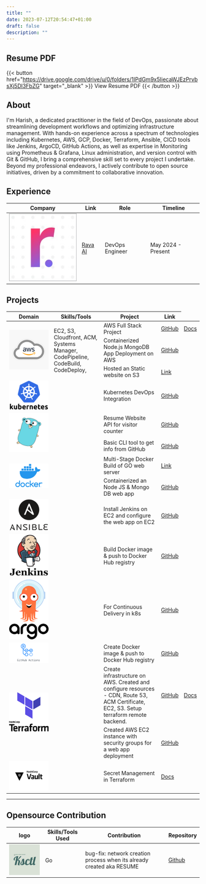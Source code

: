 ```yaml
---
title: ""
date: 2023-07-12T20:54:47+01:00
draft: false
description: ""
---
```

## Resume PDF
{{< button href="https://drive.google.com/drive/u/0/folders/1IPdGm9x5IiecaWJEzPrvbsXj5Dl3FbZG" target="_blank" >}}
View Resume PDF
{{< /button >}}


## About
 I'm Harish, a dedicated practitioner in the field of DevOps, passionate about streamlining development workflows and optimizing infrastructure management. With hands-on experience across a spectrum of technologies including Kubernetes, AWS, GCP, Docker, Terraform, Ansible, CICD tools like Jenkins, ArgoCD, GitHub Actions, as well as expertise in Monitoring using Prometheus & Grafana, Linux administration, and version control with Git & GitHub, I bring a comprehensive skill set to every project I undertake. Beyond my professional endeavors, I actively contribute to open source initiatives, driven by a commitment to collaborative innovation.


## Experience

<table>
    <thead>
        <tr>
            <th>Company</th>
            <th>Link</th>
            <th>Role</th>
            <th>Timeline</th>
        </tr>
    </thead>
    <tbody>
        <tr>
            <td rowspan=4><img class="customEntitityLogo" src="img/experience/rava.jpg"/></td>
            <td rowspan=4><a href="https://rava.ai/" target="_blank">Rava AI</a></td>
            <td>DevOps Engineer</td>
            <td>May 2024 - Present</td>
        </tr>
    </tbody>
</table>



## Projects

<table>
    <thead>
        <tr>
            <th>Domain</th>
            <th>Skills/Tools</th>
            <th>Project</th>
            <th>Link</th>
        </tr>
    </thead>
    <tbody>
        <tr>
            <td rowspan=4><img class="customEntitityLogo" src="img/aws.jpg"/></td>
            <td rowspan=4>EC2, S3, Cloudfront, ACM, Systems Manager, CodePipeline, CodeBuild, CodeDeploy, </td>
        </tr>
        <tr>
            <td>AWS Full Stack Project</td>
            <td><a href="https://github.com/harisheoran/AWS-Cloud-Resume" target="_blank">GitHub</a></td>
            <td><a href="https://harisheoran.github.io/projects/aws_resume/" target="_blank">Docs</a></td>
        </tr>
        <tr>
            <td>Containerized Node.js MongoDB App Deployment on AWS</td>
            <td><a href="https://harisheoran.github.io/projects/containerized_nodejs_mongodb_app_deployment/" target="_blank">GitHub</a></td>
        </tr>
        <tr>
            <td>Hosted an Static website on S3</td>
            <td><a href="https://harisheoran.github.io/projects/terraform_s3/" target="_blank">Link</a></td>
        </tr>  
        <tr>
            <td rowspan=2><img class="customEntitityLogo" src="img/k8s.svg"/></td>
            <td rowspan=2></td>
        </tr>
        <tr>
            <td>Kubernetes DevOps Integration </td>
            <td><a href="https://github.com/harisheoran/WebServer-Docker-CI-CD-k8s" target="_blank">GitHub</a></td>
        </tr>
        <tr>
            <td rowspan=3><img class="customEntitityLogo" src="img/go.jpeg"/></td>
            <td rowspan=3></td>
        </tr>
        <tr>
            <td>Resume Website API for visitor counter</td>
            <td><a href="https://github.com/harisheoran/AWS-Cloud-Resume/tree/main/counter_api" target="_blank">GitHub</a></td>
        </tr>
        <tr>
            <td>Basic CLI tool to get info from GitHub</td>
            <td><a href="https://github.com/harisheoran/github_info_cli" target="_blank">GitHub</a></td>
        </tr>
        <tr>
            <td rowspan=3><img class="customEntitityLogo" src="img/docker.svg"/></td>
            <td rowspan=3></td>
        </tr>
        <tr>
            <td>Multi-Stage Docker Build of GO web server  </td>
            <td><a href="https://harisheoran.github.io/projects/multi_stage_docker_go/" target="_blank">Link</a></td>
        </tr>
        <tr>
            <td>Containerized an Node JS & Mongo DB web app</td>
            <td><a href="https://github.com/harisheoran/programmer-server" target="_blank">GitHub</a></td>
        </tr>
        <tr>
            <td rowspan=2><img class="customEntitityLogo" src="img/ansible.svg"/></td>
            <td rowspan=2></td>
        </tr>
        <tr>
            <td>Install Jenkins on EC2 and configure the web app on EC2</td>
            <td><a href="https://github.com/harisheoran/programmer-server/tree/main/ansible" target="_blank">GitHub</a></td>
        </tr>
        <tr>
            <td rowspan=2><img class="customEntitityLogo" src="img/jenkins.svg"/></td>
            <td rowspan=2></td>
        </tr>
        <tr>
            <td>Build Docker image & push to Docker Hub registry</td>
            <td><a href="https://github.com/harisheoran/programmer-server/tree/main/jenkins" target="_blank">GitHub</a></td>
        </tr>
        <tr>
            <td rowspan=2><img class="customEntitityLogo" src="img/argo.svg"/></td>
            <td rowspan=2></td>
        </tr>
        <tr>
            <td>For Continuous Delivery in k8s </td>
            <td><a href="https://github.com/harisheoran/WebServer-Docker-CI-CD-k8s/tree/main" target="_blank">GitHub</a></td>
        </tr>
        <tr>
            <td rowspan=2><img class="customEntitityLogo" src="img/actions.png"/></td>
            <td rowspan=2></td>
        </tr>
        <tr>
            <td>Create Docker image & push to Docker Hub registry</td>
            <td><a href="https://github.com/harisheoran/WebServer-Docker-CI-CD-k8s/blob/main/.github/workflows/dockerhub.yaml" target="_blank">GitHub</a></td>
        </tr>
        <tr>
            <td rowspan=3><img class="customEntitityLogo" src="img/iac.svg"/></td>
            <td rowspan=3></td>
        </tr>
        <tr>
            <td>Create infrastructure on AWS. Created and configure resources - CDN, Route 53, ACM Certificate, EC2, S3. Setup terraform remote backend.</td>
            <td><a href="https://github.com/harisheoran/AWS-Cloud-Resume" target="_blank">GitHub</a></td>
            <td><a href="https://harisheoran.github.io/projects/aws_resume_iac/" target="_blank">Docs</a></td>
        </tr>
        <tr>
            <td>Created AWS EC2 instance with security groups for a web app deployment</td>
            <td><a href="https://github.com/harisheoran/programmer-server/tree/main/terraform" target="_blank">GitHub</a></td>
        </tr>
         <tr>
            <td rowspan=2><img class="customEntitityLogo" src="img/vault.svg"/></td>
            <td rowspan=2></td>
        </tr>
        <tr>
            <td>Secret Management in Terraform</td>
            <td><a href="https://harisheoran.github.io/projects/aws_resume_iac/#secret-manager-hashicorp-vault" target="_blank">Docs</a></td>
        </tr>
    </tbody>
</table>

---

## Opensource Contribution

<table>
    <thead>
        <tr>
            <th>logo</th>
            <th>Skills/Tools Used</th>
            <th>Contribution</th>
            <th>Repository</th>
        </tr>
    </thead>
    <tbody>
        <tr>
            <td rowspan=2><img class="customEntitityLogo" src="img/ksctl.jpg"/></td>
            <td rowspan=2>Go</td>
        </tr>
        <tr>
            <td> bug-fix: network creation process when its already created aka RESUME</td>
            <td><a href="https://github.com/ksctl/ksctl" target="_blank">Github</a></td>
        </tr>
    </tbody>
</table>


